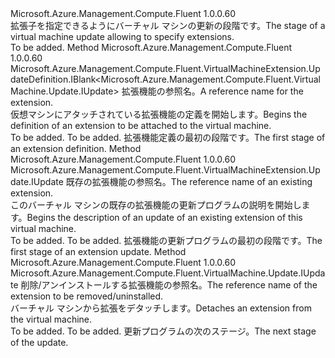 <Type Name="IWithExtension" FullName="Microsoft.Azure.Management.Compute.Fluent.VirtualMachine.Update.IWithExtension">
  <TypeSignature Language="C#" Value="public interface IWithExtension" />
  <TypeSignature Language="ILAsm" Value=".class public interface auto ansi abstract IWithExtension" />
  <TypeSignature Language="DocId" Value="T:Microsoft.Azure.Management.Compute.Fluent.VirtualMachine.Update.IWithExtension" />
  <TypeSignature Language="VB.NET" Value="Public Interface IWithExtension" />
  <TypeSignature Language="F#" Value="type IWithExtension = interface" />
  <AssemblyInfo>
    <AssemblyName>Microsoft.Azure.Management.Compute.Fluent</AssemblyName>
    <AssemblyVersion>1.0.0.60</AssemblyVersion>
  </AssemblyInfo>
  <Interfaces />
  <Docs>
    <summary>
            <span data-ttu-id="e44ed-101">拡張子を指定できるようにバーチャル マシンの更新の段階です。</span><span class="sxs-lookup"><span data-stu-id="e44ed-101">The stage of a virtual machine update allowing to specify extensions.</span></span>
            </summary>
    <remarks>To be added.</remarks>
  </Docs>
  <Members>
    <Member MemberName="DefineNewExtension">
      <MemberSignature Language="C#" Value="public Microsoft.Azure.Management.Compute.Fluent.VirtualMachineExtension.UpdateDefinition.IBlank&lt;Microsoft.Azure.Management.Compute.Fluent.VirtualMachine.Update.IUpdate&gt; DefineNewExtension (string name);" />
      <MemberSignature Language="ILAsm" Value=".method public hidebysig newslot virtual instance class Microsoft.Azure.Management.Compute.Fluent.VirtualMachineExtension.UpdateDefinition.IBlank`1&lt;class Microsoft.Azure.Management.Compute.Fluent.VirtualMachine.Update.IUpdate&gt; DefineNewExtension(string name) cil managed" />
      <MemberSignature Language="DocId" Value="M:Microsoft.Azure.Management.Compute.Fluent.VirtualMachine.Update.IWithExtension.DefineNewExtension(System.String)" />
      <MemberSignature Language="VB.NET" Value="Public Function DefineNewExtension (name As String) As IBlank(Of IUpdate)" />
      <MemberSignature Language="F#" Value="abstract member DefineNewExtension : string -&gt; Microsoft.Azure.Management.Compute.Fluent.VirtualMachineExtension.UpdateDefinition.IBlank&lt;Microsoft.Azure.Management.Compute.Fluent.VirtualMachine.Update.IUpdate&gt;" Usage="iWithExtension.DefineNewExtension name" />
      <MemberType>Method</MemberType>
      <AssemblyInfo>
        <AssemblyName>Microsoft.Azure.Management.Compute.Fluent</AssemblyName>
        <AssemblyVersion>1.0.0.60</AssemblyVersion>
      </AssemblyInfo>
      <ReturnValue>
        <ReturnType>Microsoft.Azure.Management.Compute.Fluent.VirtualMachineExtension.UpdateDefinition.IBlank&lt;Microsoft.Azure.Management.Compute.Fluent.VirtualMachine.Update.IUpdate&gt;</ReturnType>
      </ReturnValue>
      <Parameters>
        <Parameter Name="name" Type="System.String" />
      </Parameters>
      <Docs>
        <param name="name"><span data-ttu-id="e44ed-102">拡張機能の参照名。</span><span class="sxs-lookup"><span data-stu-id="e44ed-102">A reference name for the extension.</span></span></param>
        <summary>
            <span data-ttu-id="e44ed-103">仮想マシンにアタッチされている拡張機能の定義を開始します。</span><span class="sxs-lookup"><span data-stu-id="e44ed-103">Begins the definition of an extension to be attached to the virtual machine.</span></span>
            </summary>
        <returns>To be added.</returns>
        <remarks>To be added.</remarks>
        <return><span data-ttu-id="e44ed-104">拡張機能定義の最初の段階です。</span><span class="sxs-lookup"><span data-stu-id="e44ed-104">The first stage of an extension definition.</span></span></return>
      </Docs>
    </Member>
    <Member MemberName="UpdateExtension">
      <MemberSignature Language="C#" Value="public Microsoft.Azure.Management.Compute.Fluent.VirtualMachineExtension.Update.IUpdate UpdateExtension (string name);" />
      <MemberSignature Language="ILAsm" Value=".method public hidebysig newslot virtual instance class Microsoft.Azure.Management.Compute.Fluent.VirtualMachineExtension.Update.IUpdate UpdateExtension(string name) cil managed" />
      <MemberSignature Language="DocId" Value="M:Microsoft.Azure.Management.Compute.Fluent.VirtualMachine.Update.IWithExtension.UpdateExtension(System.String)" />
      <MemberSignature Language="VB.NET" Value="Public Function UpdateExtension (name As String) As IUpdate" />
      <MemberSignature Language="F#" Value="abstract member UpdateExtension : string -&gt; Microsoft.Azure.Management.Compute.Fluent.VirtualMachineExtension.Update.IUpdate" Usage="iWithExtension.UpdateExtension name" />
      <MemberType>Method</MemberType>
      <AssemblyInfo>
        <AssemblyName>Microsoft.Azure.Management.Compute.Fluent</AssemblyName>
        <AssemblyVersion>1.0.0.60</AssemblyVersion>
      </AssemblyInfo>
      <ReturnValue>
        <ReturnType>Microsoft.Azure.Management.Compute.Fluent.VirtualMachineExtension.Update.IUpdate</ReturnType>
      </ReturnValue>
      <Parameters>
        <Parameter Name="name" Type="System.String" />
      </Parameters>
      <Docs>
        <param name="name"><span data-ttu-id="e44ed-105">既存の拡張機能の参照名。</span><span class="sxs-lookup"><span data-stu-id="e44ed-105">The reference name of an existing extension.</span></span></param>
        <summary>
            <span data-ttu-id="e44ed-106">このバーチャル マシンの既存の拡張機能の更新プログラムの説明を開始します。</span><span class="sxs-lookup"><span data-stu-id="e44ed-106">Begins the description of an update of an existing extension of this virtual machine.</span></span>
            </summary>
        <returns>To be added.</returns>
        <remarks>To be added.</remarks>
        <return><span data-ttu-id="e44ed-107">拡張機能の更新プログラムの最初の段階です。</span><span class="sxs-lookup"><span data-stu-id="e44ed-107">The first stage of an extension update.</span></span></return>
      </Docs>
    </Member>
    <Member MemberName="WithoutExtension">
      <MemberSignature Language="C#" Value="public Microsoft.Azure.Management.Compute.Fluent.VirtualMachine.Update.IUpdate WithoutExtension (string name);" />
      <MemberSignature Language="ILAsm" Value=".method public hidebysig newslot virtual instance class Microsoft.Azure.Management.Compute.Fluent.VirtualMachine.Update.IUpdate WithoutExtension(string name) cil managed" />
      <MemberSignature Language="DocId" Value="M:Microsoft.Azure.Management.Compute.Fluent.VirtualMachine.Update.IWithExtension.WithoutExtension(System.String)" />
      <MemberSignature Language="VB.NET" Value="Public Function WithoutExtension (name As String) As IUpdate" />
      <MemberSignature Language="F#" Value="abstract member WithoutExtension : string -&gt; Microsoft.Azure.Management.Compute.Fluent.VirtualMachine.Update.IUpdate" Usage="iWithExtension.WithoutExtension name" />
      <MemberType>Method</MemberType>
      <AssemblyInfo>
        <AssemblyName>Microsoft.Azure.Management.Compute.Fluent</AssemblyName>
        <AssemblyVersion>1.0.0.60</AssemblyVersion>
      </AssemblyInfo>
      <ReturnValue>
        <ReturnType>Microsoft.Azure.Management.Compute.Fluent.VirtualMachine.Update.IUpdate</ReturnType>
      </ReturnValue>
      <Parameters>
        <Parameter Name="name" Type="System.String" />
      </Parameters>
      <Docs>
        <param name="name"><span data-ttu-id="e44ed-108">削除/アンインストールする拡張機能の参照名。</span><span class="sxs-lookup"><span data-stu-id="e44ed-108">The reference name of the extension to be removed/uninstalled.</span></span></param>
        <summary>
            <span data-ttu-id="e44ed-109">バーチャル マシンから拡張をデタッチします。</span><span class="sxs-lookup"><span data-stu-id="e44ed-109">Detaches an extension from the virtual machine.</span></span>
            </summary>
        <returns>To be added.</returns>
        <remarks>To be added.</remarks>
        <return><span data-ttu-id="e44ed-110">更新プログラムの次のステージ。</span><span class="sxs-lookup"><span data-stu-id="e44ed-110">The next stage of the update.</span></span></return>
      </Docs>
    </Member>
  </Members>
</Type>